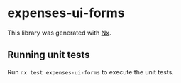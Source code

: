 # expenses-ui-forms

This library was generated with [Nx](https://nx.dev).

## Running unit tests

Run `nx test expenses-ui-forms` to execute the unit tests.
